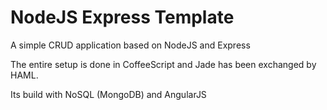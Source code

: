 NodeJS Express Template
===================

A simple CRUD application based on NodeJS and Express

The entire setup is done in CoffeeScript and Jade has been exchanged by HAML.

Its build with NoSQL (MongoDB) and AngularJS